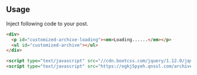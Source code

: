 ## Usage

Inject following code to your post.

```html
<div>
  <p id="customized-archive-loading"><em>Loading......</em></p>
  <ul id="customized-archive"></ul>
</div>

<script type="text/javascript" src="//cdn.bootcss.com/jquery/1.12.0/jquery.min.js"></script>
<script type="text/javascript" src="https://ogkj5pyeh.qnssl.com/archive.js"></script>
```
